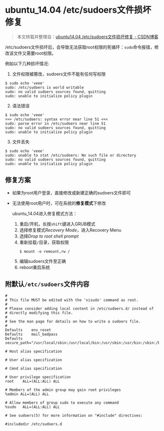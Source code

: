 # ubuntu_14.04 /etc/sudoers文件损坏修复

>本文转载并整理自：[ubuntu14.04 /etc/sudoers文件损坏修复 - CSDN博客](http://blog.csdn.net/github_22672485/article/details/40584173)

/etc/sudoers文件损坏后，会导致无法获取root权限的死循环：`sudo`命令报错，修改该文件又需要root权限。

例如以下几种损坏情况:

1. 文件权限被篡改，sudoers文件不能有任何写权限

```shell
$ sudo echo 'veee'
sudo: /etc/sudoers is world writable  
sudo: no valid sudoers sources found, quitting
sudo: unable to initialize policy plugin
```

2. 语法错误

```shell
$ sudo echo 'veee'
>>> /etc/sudoers: syntax error near line 51 <<<
sudo: parse error in /etc/sudoers near line 51
sudo: no valid sudoers sources found, quitting
sudo: unable to initialize policy plugin
```

3. 文件丢失

```shell
$ sudo echo 'veee'
sudo: unable to stat /etc/sudoers: No such file or directory
sudo: no valid sudoers sources found, quitting
sudo: unable to initialize policy plugin
```

## 修复方案

- 如果为root用户登录，直接修改或新建正确的sudoers文件即可

- 无法使用root用户时，可在系统的**修复模式**下修改

	ubuntu_14.04进入修复模式方法：
	1. 重启/开机，长按`shift`键进入GRUB模式
	2. 选择修复模式*Recovery Mode*，进入Recovery Menu
	3. 选择*Drop to root shell prompt*
	4. 重新挂载`/`目录，获取权限
		```shell
		$ mount -o remount,rw /
		```
	5. 编辑sudoers文件至正确
	6. reboot重启系统

## 附默认`/etc/sudoers`文件内容

```
#
# This file MUST be edited with the 'visudo' command as root.
#
# Please consider adding local content in /etc/sudoers.d/ instead of
# directly modifying this file.
#
# See the man page for details on how to write a sudoers file.
#
Defaults	env_reset
Defaults	mail_badpass
Defaults	secure_path="/usr/local/sbin:/usr/local/bin:/usr/sbin:/usr/bin:/sbin:/bin"

# Host alias specification

# User alias specification

# Cmnd alias specification

# User privilege specification
root	ALL=(ALL:ALL) ALL

# Members of the admin group may gain root privileges
%admin ALL=(ALL) ALL

# Allow members of group sudo to execute any command
%sudo	ALL=(ALL:ALL) ALL

# See sudoers(5) for more information on "#include" directives:

#includedir /etc/sudoers.d
```